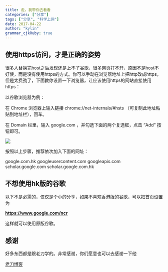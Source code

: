 ```yaml
---
title: 走，我带你去看看
categories: ["分享"]
tags: ["分享", "科学上网"]
date: 2017-04-22
author: "kylin"
grammar_cjkRuby: true
---
```


## 使用https访问，才是正确的姿势

很多人替换完host之后发现还是上不了谷歌，很多网页打不开，原因不是host不好使，而是没有使用https的方式。你可以手动在浏览器地址上把http改成https，但是太费劲了，下面教你设置一下浏览器，让应该使用https的网站直接使用https：

<!--more-->

以谷歌浏览器为例：

在 Chrome 浏览器上输入链接 chrome://net-internals/#hsts （可复制此地址粘贴到地址栏），回车。

在 Domain 栏里，输入 google.com ，并勾选下面的两个复选框，点击 “Add” 按钮即可。

![](https://laod.org/wp-content/uploads/2016/04/net-internals.jpg)



按照以上步骤，推荐依次加入下面的网址：

google.com.hk
googleusercontent.com
googleapis.com 	
scholar.google.com
scholar.google.com.hk

## 不想使用hk版的谷歌

以下不是必需的，仅仅是个小的分享，如果不喜欢香港版的谷歌，可以把首页设置为

**https://www.google.com/ncr**

这样就可以使用原版谷歌。



## 感谢

好多东西都是跟老刀学的。非常感谢，你们愿意也可以去感谢一下他

[老刀博客](https://laod.org)